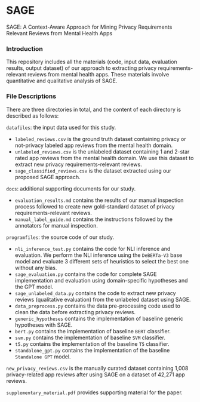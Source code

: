 # SAGE
SAGE: A Context-Aware Approach for Mining Privacy Requirements Relevant Reviews from Mental Health Apps

### Introduction

This repository includes all the materials (code, input data, evaluation results, output dataset) of our approach to extracting privacy requirements-relevant reviews from mental health apps. These materials involve quantitative and qualitative analysis of SAGE.

### File Descriptions

There are three directories in total, and the content of each directory is described as follows:

`datafiles`: the input data used for this study.

- `labeled_reviews.csv` is the ground truth dataset containing privacy or not-privacy labeled app reviews from the mental health domain.
- `unlabeled_reviews.csv` is the unlabeled dataset containing 1 and 2-star rated app reviews from the mental health domain. We use this dataset to extract new privacy requirements-relevant reviews.
- `sage_classified_reviews.csv` is the dataset extracted using our proposed SAGE approach.

`docs`: additional supporting documents for our study.

- `evaluation_results.md` contains the results of our manual inspection process followed to create new gold-standard dataset of privacy requirements-relevant reviews.
- `manual_label_guide.md` contains the instructions followed by the annotators for manual inspection.

`programfiles`: the source code of our study.

- `nli_inference_test.py` contains the code for NLI inference and evaluation. We perform the NLI inference using the `DeBERTa-V3` base model and evaluate 3 different sets of heuristics to select the best one without any bias.
- `sage_evaluation.py` contains the code for complete SAGE implementation and evaluation using domain-specific hypotheses and the GPT model.
- `sage_unlabeled_data.py` contains the code to extract new privacy reviews (qualitative evaluation) from the unlabeled dataset using SAGE.
- `data_preprocess.py` contains the data pre-processing code used to clean the data before extracting privacy reviews.
- `generic_hypotheses` contains the implementation of baseline generic hypotheses with SAGE.
- `bert.py` contains the implementation of baseline `BERT` classifier.
- `svm.py` contains the implementation of baseline `SVM` classifier.
- `t5.py` contains the implementation of the baseline `T5` classifier.
- `standalone_gpt.py` contains the implementation of the baseline `Standalone GPT` model.

`new_privacy_reviews.csv` is the manually curated dataset containing 1,008 privacy-related app reviews after using SAGE on a dataset of 42,271 app reviews.

`supplementary_material.pdf` provides supporting material for the paper.